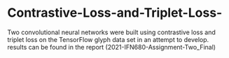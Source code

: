 # Contrastive-Loss-and-Triplet-Loss-
Two convolutional neural networks were built using contrastive loss and triplet loss on the TensorFlow glyph data set in an attempt to develop. 
results can be found in the report (2021-IFN680-Assignment-Two_Final)
